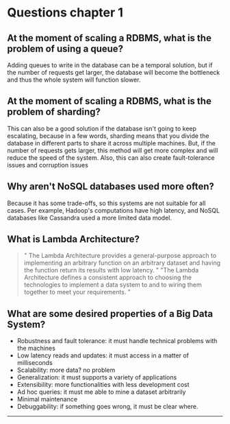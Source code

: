 # Questions chapter 1

## At the moment of scaling a RDBMS, what is the problem of using a queue?
Adding queues to write in the database can be a temporal solution, but if the number of requests get larger, the database will become the bottleneck and thus the whole system will function slower.

## At the moment of scaling a RDBMS, what is the problem of sharding?
This can also be a good solution if the database isn't going to keep escalating, because in a few words, sharding means that you divide the database in different parts to share it across multiple machines. 
But, if the number of requests gets larger, this method will get more complex and will reduce the speed of the system.
Also, this can also create fault-tolerance issues and corruption issues

## Why aren't NoSQL databases used more often?
Because it has some trade-offs, so this systems are not suitable for all cases.
Per example, Hadoop's computations have high latency, and NoSQL databases like Cassandra used a more limited data model.

## What is Lambda Architecture?
> " The Lambda Architecture provides a general-purpose approach to implementing an arbitrary function on an arbitrary dataset and having the function return its results with low latency. "
> "The Lambda Architecture defines a consistent approach to choosing the technologies to implement a data system to and to wiring them together to meet your requirements. "

## What are some desired properties of a Big Data System?
- Robustness and fault tolerance: it must handle technical problems with the machines
- Low latency reads and updates: it must access in a matter of milliseconds
- Scalability: more data? no problem
- Generalization: it must supports a variety of applications
- Extensibility: more functionalities with less development cost
- Ad hoc queries: it must me able to mine a dataset arbitrarily
- Minimal maintenance
- Debuggability: if something goes wrong, it must be clear where.


---
<!--stackedit_data:
eyJoaXN0b3J5IjpbLTExODc5Njg2MjIsLTEzMDg2MzI5NCwxMz
g4MjQ0NDkzLC0xOTQzODYyMzk0LDUyMDYzMDkyNCwxMDg1MTI4
ODAxXX0=
-->